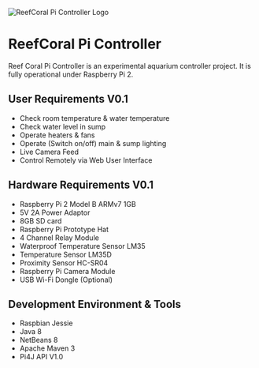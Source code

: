 ![ReefCoral Pi Controller Logo](http://i1352.photobucket.com/albums/q652/KiddoTheGreek/ReefCoral%20Pi%20Project/footerlogo_zpsu5c7mt0t.png)
# ReefCoral Pi Controller
  Reef Coral Pi Controller is an experimental aquarium controller project. It is fully operational under Raspberry Pi 2.
  
User Requirements V0.1
----------------------
* Check room temperature & water temperature
* Check water level in sump
* Operate heaters & fans
* Operate (Switch on/off) main & sump lighting
* Live Camera Feed
* Control Remotely via Web User Interface

Hardware Requirements V0.1
--------------------------
* Raspberry Pi 2 Model B ARMv7 1GB
*	5V 2A Power Adaptor
*	8GB SD card
*	Raspberry Pi  Prototype Hat
*	4 Channel Relay Module			
*	Waterproof Temperature Sensor LM35
*	Temperature Sensor LM35D
*	Proximity Sensor HC-SR04
*	Raspberry Pi Camera Module
*	USB Wi-Fi Dongle (Optional)

Development Environment & Tools
-------------------------------
*	Raspbian Jessie
*	Java 8
*	NetBeans 8
*	Apache Maven 3
*	Pi4J API V1.0
